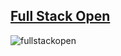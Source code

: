 ## [Full Stack Open](https://fullstackopen.com/en/)
![fullstackopen](https://i.ibb.co/qYNrg6D/fullstackopen-cover-purple.png)


